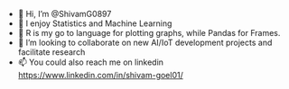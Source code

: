 - 👋 Hi, I’m @ShivamG0897
- 👀 I enjoy Statistics and Machine Learning 
- 🌱 R is my go to language for plotting graphs, while Pandas for Frames.
- 💞️ I’m looking to collaborate on new AI/IoT development projects and facilitate research 
- 📫 You could also reach me on linkedin https://www.linkedin.com/in/shivam-goel01/
